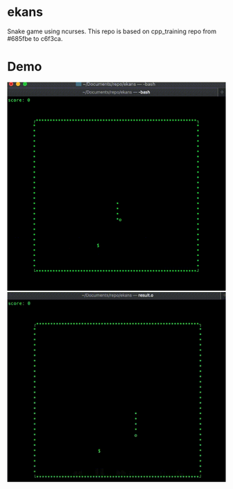 # ekans
Snake game using ncurses. This repo is based on cpp_training repo from #685fbe to c6f3ca. 
# Demo 
![](ekans_demo.gif)
![](ekans_demo_fast.gif)
